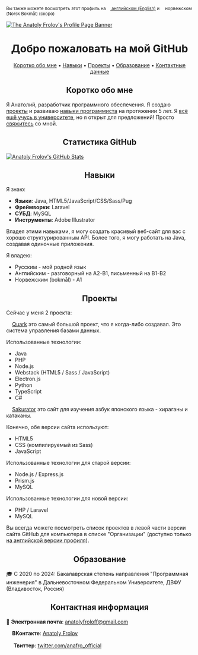 <sup>Вы также можете посмотреть этот профиль на <a href="https://github.com/anafro"><img src="https://upload.wikimedia.org/wikipedia/en/a/a4/Flag_of_the_United_States.svg" height="9"> английском (English)</a> и <img src="https://upload.wikimedia.org/wikipedia/commons/d/d9/Flag_of_Norway.svg" height="9"> норвежском (Norsk Bokmål) (скоро)</sup>

[![The Anatoly Frolov's Profile Page Banner](https://github.com/anafro/anafro/blob/main/Banners/Profile.Banner.png?raw=true "Press the right mouse button and then press 'Copy the URL' to copy the URL to my GitHub page")](https://github.com/anafro)

<h1 align="center">Добро пожаловать на мой GitHub</h1>

<p align="center">
    <a href="#short-summary">Коротко обо мне</a> •
    <a href="#skills">Навыки</a> •
    <a href="#projects">Проекты</a> •
    <a href="#education">Образование</a> •
    <a href="#contacts">Контактные данные</a>
</p>

<h2 id="short-summary" align="center">Коротко обо мне</h2>
Я Анатолий, разработчик программного обеспечения. Я создаю <a href="#projects">проекты</a> и развиваю <a href="#skills">навыки программиста</a> на протяжении 5 лет. Я <a href="#education">всё ещё учусь в университете</a>, но я открыт для предложений! Просто <a href="#contacts">свяжитесь</a> со мной.

<h2 id="statistics" align="center">Статистика GitHub</h2>

[![Anatoly Frolov's GitHub Stats](https://github-readme-stats.vercel.app/api?username=anafro&show_icons=true&theme=nord&hide_title=true)](https://github.com/anuraghazra/github-readme-stats)

<h2 id="skills" align="center">Навыки</h2>
Я знаю:

* **Языки**: Java, HTML5/JavaScript/CSS/Sass/Pug
* **Фреймворки**: Laravel
* **СУБД**: MySQL
* **Инструменты**: Adobe Illustrator

Владея этими навыками, я могу создать красивый веб-сайт для вас с хорошо структурированным API. Более того, я могу работать на Java, создавая одиночные приложения.

Я владею:

* Русским - мой родной язык
* Английским - разговорный на A2-B1, письменный на B1-B2
* Норвежским (bokmål) - A1

<h2 id="projects" align="center">Проекты</h2>

Сейчас у меня 2 проекта:

<img src="https://raw.githubusercontent.com/anafro/anafro/a54046d5e85e449e4266ecb2957c90880f1e1953/Logos/Quark.svg" width="12" height="12"> <a href="https://github.com/quark-db">Quark</a> это самый большой проект, что я когда-либо создавал. Это система управления базами данных. 

Использованные технологии: 

* Java
* PHP
* Node.js
* Webstack (HTML5 / Sass / JavaScript)
* Electron.js
* Python
* TypeScript
* C#

<img src="https://raw.githubusercontent.com/anafro/anafro/a54046d5e85e449e4266ecb2957c90880f1e1953/Logos/Sakurator.svg" width="12" height="12"> <a href="https://github.com/sakurator">Sakurator</a> это сайт для изучения азбук японского языка - хираганы и катаканы.

Конечно, обе версии сайта используют:

* HTML5
* CSS (компилируемый из Sass)
* JavaScript

Использованные технологии для старой версии:

* Node.js / Express.js
* Prism.js
* MySQL

Использованные технологии для новой версии:

* PHP / Laravel
* MySQL

Вы всегда можете посмотреть список проектов в левой части версии сайта GitHub для компьютера в списке "Организации" (доступно только <a href="https://github.com/anafro">на английской версии профиля</a>). 

<h2 id="education" align="center">Образование</h2>

🎓 С 2020 по 2024: Бакалаврская степень направления "Программная инженерия" в Дальневосточном Федеральном Университете, ДВФУ (Владивосток, Россия)

<h2 id="contacts" align="center">Контактная информация</h2>

📧 **Электронная почта**: <a href="mailto:anatolyfroloff@gmail.com">anatolyfroloff@gmail.com</a><!-- and <a href="mailto:contact@anafro.ru">contact@anafro.ru</a>-->

<img src="https://upload.wikimedia.org/wikipedia/commons/thumb/2/21/VK.com-logo.svg/288px-VK.com-logo.svg.png" width="12" height="12"> **ВКонтакте**: <a href="https://vk.com/anafro">Anatoly Frolov</a>

<img src="https://upload.wikimedia.org/wikipedia/sco/9/9f/Twitter_bird_logo_2012.svg" width="16"> **Твиттер**: [twitter.com/anafro_official](https://twitter.com/anafro_official)